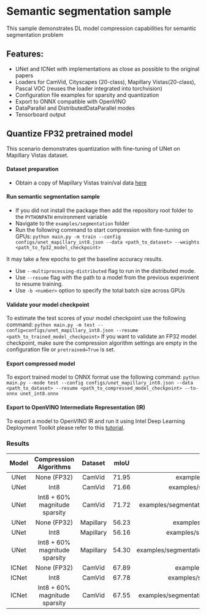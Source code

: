 # Semantic segmentation sample
This sample demonstrates DL model compression capabilities for semantic segmentation problem

## Features:
- UNet and ICNet with implementations as close as possible to the original papers
- Loaders for CamVid, Cityscapes (20-class), Mapillary Vistas(20-class), Pascal VOC (reuses the loader integrated into torchvision)
- Configuration file examples for sparsity and quantization
- Export to ONNX compatible with OpenVINO
- DataParallel and DistributedDataParallel modes
- Tensorboard output

## Quantize FP32 pretrained model
This scenario demonstrates quantization with fine-tuning of UNet on Mapillary Vistas dataset.

#### Dataset preparation
- Obtain a copy of Mapillary Vistas train/val data [here](https://www.mapillary.com/dataset/vistas/)

#### Run semantic segmentation sample
- If you did not install the package then add the repository root folder to the `PYTHONPATH` environment variable
- Navigate to the `examples/segmentation` folder
- Run the following command to start compression with fine-tuning on GPUs:
`python main.py -m train --config configs/unet_mapillary_int8.json --data <path_to_dataset> --weights <path_to_fp32_model_checkpoint>`

It may take a few epochs to get the baseline accuracy results.
- Use `--multiprocessing-distributed` flag to run in the distributed mode.
- Use `--resume` flag with the path to a model from the previous experiment to resume training.
- Use `-b <number>` option to specify the total batch size across GPUs

#### Validate your model checkpoint
To estimate the test scores of your model checkpoint use the following command:
`python main.py -m test --config=configs/unet_mapillary_int8.json --resume <path_to_trained_model_checkpoint>`
If you want to validate an FP32 model checkpoint, make sure the compression algorithm settings are empty in the configuration file or `pretrained=True` is set.

#### Export compressed model
To export trained model to ONNX format use the following command:
`python main.py --mode test --config configs/unet_mapillary_int8.json --data <path_to_dataset> --resume <path_to_compressed_model_checkpoint> --to-onnx unet_int8.onnx`

#### Export to OpenVINO Intermediate Representation (IR)

To export a model to OpenVINO IR and run it using Intel Deep Learning Deployment Toolkit please refer to this [tutorial](https://software.intel.com/en-us/openvino-toolkit).

### Results

| Model | Compression Algorithms | Dataset | mIoU | Config path | PyTorch checkpoint |
| :-: | :-: | :-: | :-: | :-: | :-: |
| UNet | None (FP32) | CamVid | 71.95 | examples/segmentation/configs/unet_camvid.json | [Link](https://download.01.org/opencv/openvino_training_extensions/models/nncf/unet_camvid.pth) |
| UNet | Int8 | CamVid | 71.66 | examples/segmentation/configs/unet_camvid_int8.json | [Link](https://download.01.org/opencv/openvino_training_extensions/models/nncf/unet_camvid_int8.pth) |
| UNet | Int8 + 60% magnitude sparsity  | CamVid | 71.72 | examples/segmentation/configs/unet_camvid_magnitude_sparsity_int8.json | [Link](https://download.01.org/opencv/openvino_training_extensions/models/nncf/unet_camvid_magnitude_sparsity_int8.pth) |
| UNet | None (FP32) | Mapillary | 56.23 | examples/segmentation/configs/unet_mapillary.json | [Link](https://download.01.org/opencv/openvino_training_extensions/models/nncf/unet_mapillary.pth) |
| UNet | Int8 | Mapillary | 56.16 | examples/segmentation/configs/unet_mapillary_int8.json | [Link](https://download.01.org/opencv/openvino_training_extensions/models/nncf/unet_mapillary_int8.pth) |
| UNet | Int8 + 60% magnitude sparsity | Mapillary | 54.30 | examples/segmentation/configs/unet_mapillary_magnitude_sparsity_int8.json | [Link](https://download.01.org/opencv/openvino_training_extensions/models/nncf/unet_mapillary_magnitude_sparsity_int8.pth) |
| ICNet | None (FP32) | CamVid | 67.89 | examples/segmentation/configs/icnet_camvid.json | [Link](https://download.01.org/opencv/openvino_training_extensions/models/nncf/icnet_camvid.pth) |
| ICNet | Int8 | CamVid | 67.78 | examples/segmentation/configs/icnet_camvid_int8.json | [Link](https://download.01.org/opencv/openvino_training_extensions/models/nncf/icnet_camvid_int8.pth) |
| ICNet | Int8 + 60% magnitude sparsity | CamVid | 67.55 | examples/segmentation/configs/icnet_camvid_magnitude_sparsity_int8.json | [Link](https://download.01.org/opencv/openvino_training_extensions/models/nncf/icnet_camvid_magnitude_sparsity_int8.pth) |
